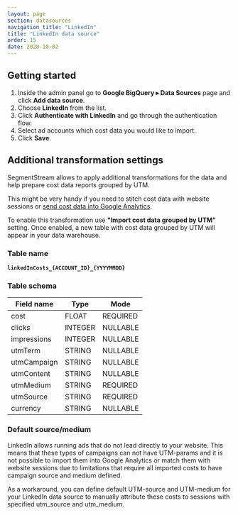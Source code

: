 ```yaml
---
layout: page
section: datasources
navigation_title: "LinkedIn"
title: "LinkedIn data source"
order: 15
date: 2020-10-02
---
```


## Getting started

1. Inside the admin panel go to **Google BigQuery ▸ Data Sources** page and click **Add data source**.
2. Choose **LinkedIn** from the list.
3. Click **Authenticate with LinkedIn** and go through the authentication flow.
4. Select ad accounts which cost data you would like to import.
5. Click **Save**.

## Additional transformation settings

SegmentStream allows to apply additional transformations for the data and help prepare cost data reports grouped by UTM.

This might be very handy if you need to stitch cost data with website sessions or [send cost data into Google Analytics](/datadestinations/google-analytics).

To enable this transformation use **"Import cost data grouped by UTM"** setting. Once enabled, a new table with cost data grouped by UTM will appear in your data warehouse.

### Table name
**`linkedInCosts_{ACCOUNT_ID}_{YYYYMMDD}`**

### Table schema

Field name|Type|Mode
--- | --- | ---
cost | FLOAT | REQUIRED
clicks | INTEGER | NULLABLE
impressions | INTEGER | NULLABLE
utmTerm | STRING | NULLABLE
utmCampaign | STRING | NULLABLE
utmContent | STRING | NULLABLE
utmMedium | STRING | REQUIRED
utmSource | STRING | REQUIRED
currency | STRING | NULLABLE

### Default source/medium

LinkedIn allows running ads that do not lead directly to your website. This means that these types of campaigns can not have UTM-params and it is not possible to import them into Google Analytics or match them with website sessions due to limitations that require all imported costs to have campaign source and medium defined.

As a workaround, you can define default UTM-source and UTM-medium for your LinkedIn data source to manually attribute these costs to sessions with specified utm_source and utm_medium.
